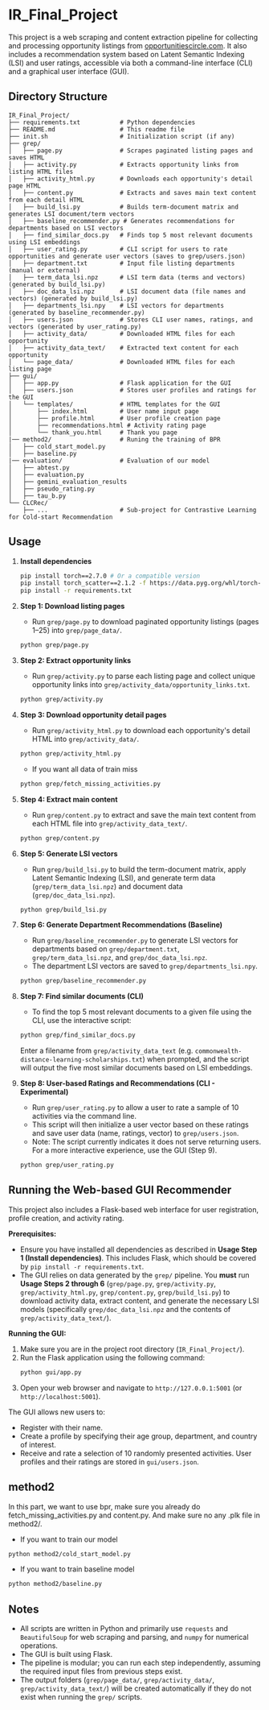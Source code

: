 # IR_Final_Project

This project is a web scraping and content extraction pipeline for collecting and processing opportunity listings from [opportunitiescircle.com](https://www.opportunitiescircle.com/). It also includes a recommendation system based on Latent Semantic Indexing (LSI) and user ratings, accessible via both a command-line interface (CLI) and a graphical user interface (GUI).

## Directory Structure

```
IR_Final_Project/
├── requirements.txt           # Python dependencies
├── README.md                  # This readme file
├── init.sh                    # Initialization script (if any)
├── grep/
│   ├── page.py                # Scrapes paginated listing pages and saves HTML
│   ├── activity.py            # Extracts opportunity links from listing HTML files
│   ├── activity_html.py       # Downloads each opportunity's detail page HTML
│   ├── content.py             # Extracts and saves main text content from each detail HTML
│   ├── build_lsi.py           # Builds term-document matrix and generates LSI document/term vectors
│   ├── baseline_recommender.py # Generates recommendations for departments based on LSI vectors
│   ├── find_similar_docs.py   # Finds top 5 most relevant documents using LSI embeddings
│   ├── user_rating.py         # CLI script for users to rate opportunities and generate user vectors (saves to grep/users.json)
│   ├── department.txt         # Input file listing departments (manual or external)
│   ├── term_data_lsi.npz      # LSI term data (terms and vectors) (generated by build_lsi.py)
│   ├── doc_data_lsi.npz       # LSI document data (file names and vectors) (generated by build_lsi.py)
│   ├── departments_lsi.npy    # LSI vectors for departments (generated by baseline_recommender.py)
│   ├── users.json             # Stores CLI user names, ratings, and vectors (generated by user_rating.py)
│   ├── activity_data/         # Downloaded HTML files for each opportunity
│   ├── activity_data_text/    # Extracted text content for each opportunity
│   └── page_data/             # Downloaded HTML files for each listing page
├── gui/
│   ├── app.py                 # Flask application for the GUI
│   ├── users.json             # Stores user profiles and ratings for the GUI
│   └── templates/             # HTML templates for the GUI
│       ├── index.html         # User name input page
│       ├── profile.html       # User profile creation page
│       ├── recommendations.html # Activity rating page
│       └── thank_you.html     # Thank you page
|── method2/                   # Runing the training of BPR
│   ├── cold_start_model.py    
│   ├── baseline.py   
|── evaluation/                # Evaluation of our model
│   ├── abtest.py
│   ├── evaluation.py
│   ├── gemini_evaluation_results
│   ├── pseudo_rating.py
│   ├── tau_b.py
└── CLCRec/
    ├── ...                    # Sub-project for Contrastive Learning for Cold-start Recommendation
```

## Usage

1.  **Install dependencies**
    ```bash
    pip install torch==2.7.0 # Or a compatible version
    pip install torch_scatter==2.1.2 -f https://data.pyg.org/whl/torch-2.7.0+cu128.html # Adjust for your PyTorch and CUDA version
    pip install -r requirements.txt
    ```

2.  **Step 1: Download listing pages**
    -   Run `grep/page.py` to download paginated opportunity listings (pages 1–25) into `grep/page_data/`.
    ```bash
    python grep/page.py
    ```

3.  **Step 2: Extract opportunity links**
    -   Run `grep/activity.py` to parse each listing page and collect unique opportunity links into `grep/activity_data/opportunity_links.txt`.
    ```bash
    python grep/activity.py
    ```

4.  **Step 3: Download opportunity detail pages**
    -   Run `grep/activity_html.py` to download each opportunity's detail HTML into `grep/activity_data/`.
    ```bash
    python grep/activity_html.py
    ```
    - If you want all data of train miss
    ```bash
    python grep/fetch_missing_activities.py
    ```

5.  **Step 4: Extract main content**
    -   Run `grep/content.py` to extract and save the main text content from each HTML file into `grep/activity_data_text/`.
    ```bash
    python grep/content.py
    ```

6.  **Step 5: Generate LSI vectors**
    -   Run `grep/build_lsi.py` to build the term-document matrix, apply Latent Semantic Indexing (LSI), and generate term data (`grep/term_data_lsi.npz`) and document data (`grep/doc_data_lsi.npz`).
    ```bash
    python grep/build_lsi.py
    ```

7.  **Step 6: Generate Department Recommendations (Baseline)**
    -   Run `grep/baseline_recommender.py` to generate LSI vectors for departments based on `grep/department.txt`, `grep/term_data_lsi.npz`, and `grep/doc_data_lsi.npz`.
    -   The department LSI vectors are saved to `grep/departments_lsi.npy`.
    ```bash
    python grep/baseline_recommender.py
    ```

8.  **Step 7: Find similar documents (CLI)**
    -   To find the top 5 most relevant documents to a given file using the CLI, use the interactive script:
    ```bash
    python grep/find_similar_docs.py
    ```
    Enter a filename from `grep/activity_data_text` (e.g. `commonwealth-distance-learning-scholarships.txt`) when prompted, and the script will output the five most similar documents based on LSI embeddings.

9.  **Step 8: User-based Ratings and Recommendations (CLI - Experimental)**
    -   Run `grep/user_rating.py` to allow a user to rate a sample of 10 activities via the command line.
    -   This script will then initialize a user vector based on these ratings and save user data (name, ratings, vector) to `grep/users.json`.
    -   Note: The script currently indicates it does not serve returning users. For a more interactive experience, use the GUI (Step 9).
    ```bash
    python grep/user_rating.py
    ```

## Running the Web-based GUI Recommender

This project also includes a Flask-based web interface for user registration, profile creation, and activity rating.

**Prerequisites:**

*   Ensure you have installed all dependencies as described in **Usage Step 1 (Install dependencies)**. This includes Flask, which should be covered by `pip install -r requirements.txt`.
*   The GUI relies on data generated by the `grep/` pipeline. You **must** run **Usage Steps 2 through 6** (`grep/page.py`, `grep/activity.py`, `grep/activity_html.py`, `grep/content.py`, `grep/build_lsi.py`) to download activity data, extract content, and generate the necessary LSI models (specifically `grep/doc_data_lsi.npz` and the contents of `grep/activity_data_text/`).

**Running the GUI:**

1.  Make sure you are in the project root directory (`IR_Final_Project/`).
2.  Run the Flask application using the following command:
    ```bash
    python gui/app.py
    ```
3.  Open your web browser and navigate to `http://127.0.0.1:5001` (or `http://localhost:5001`).

The GUI allows new users to:
*   Register with their name.
*   Create a profile by specifying their age group, department, and country of interest.
*   Receive and rate a selection of 10 randomly presented activities.
User profiles and their ratings are stored in `gui/users.json`.

## method2
In this part, we want to use bpr, make sure you already do fetch_missing_activities.py and content.py. And make sure no any .plk file in method2/.
- If you want to train our model
```bash
python method2/cold_start_model.py
```
- If you want to train baseline model
```bash
python method2/baseline.py
```

## Notes
-   All scripts are written in Python and primarily use `requests` and `BeautifulSoup` for web scraping and parsing, and `numpy` for numerical operations.
-   The GUI is built using Flask.
-   The pipeline is modular; you can run each step independently, assuming the required input files from previous steps exist.
-   The output folders (`grep/page_data/`, `grep/activity_data/`, `grep/activity_data_text/`) will be created automatically if they do not exist when running the `grep/` scripts.